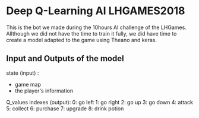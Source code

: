 # Deep Q-Learning AI LHGAMES2018

This is the bot we made during the 10hours AI challenge of the LHGames.
Allthough we did not have the time to train it fully, we did have time 
to create a model adapted to the game using Theano and keras.

## Input and Outputs of the model

state (input) :
- game map
- the player's information


Q_values indexes (output):
0: go left
1: go right
2: go up
3: go down
4: attack
5: collect
6: purchase
7: upgrade 
8: drink potion
